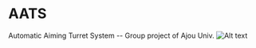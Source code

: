 # AATS
Automatic Aiming Turret System -- Group project of Ajou Univ.
![Alt text](/Reference/MYSQL.PNGjpg)
